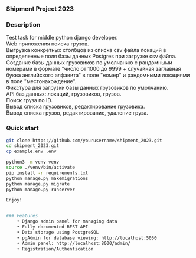 ### Shipment Project 2023
### Description
Test task for middle python django developer.  
Web приложения поиска грузов.  
Выгрузка конкретных столбцов из списка csv файла локаций в определенные поля базы данных Postgres при загрузке csv файла.  
Создание базы данных грузовиков по умолчанию с рандомными номерами в формате "число от 1000 до 9999 + случайная заглавная буква английского алфавита" в поле "номер" и рандомными локациями в поле "местонахождение".  
Фикстура для загрузки базы данных грузовиков по умолчанию.  
API баз данных: локаций, грузовиков, грузов.  
Поиск груза по ID.  
Вывод списка грузовиков, редактирование грузовика.  
Вывод списка грузов, редактирование, удаление груза.  


### Quick start
```bash
git clone https://github.com/yourusername/shipment_2023.git
cd shipment_2023.git
cp example.env .env

python3 -m venv venv  
source ./venv/bin/activate  
pip install -r requirements.txt  
python manage.py makemigrations  
python manage.py migrate  
python manage.py runserver

Enjoy!


### Features
    • Django admin panel for managing data
    • Fully documented REST API
    • Data storage using PostgreSQL
    • pgAdmin for database viewing: http://localhost:5050
    • Admin panel: http://localhost:8000/admin/
    • Registration/Authentication
